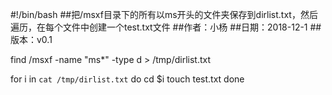 #!/bin/bash
##把/msxf目录下的所有以ms开头的文件夹保存到dirlist.txt，然后遍历，在每个文件中创建一个test.txt文件
##作者：小杨
##日期：2018-12-1
##版本：v0.1

find /msxf -name "ms*" -type d > /tmp/dirlist.txt

for i in `cat /tmp/dirlist.txt`
do
    cd $i
    touch test.txt
done